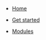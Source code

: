 <!-- docs/_sidebar.md -->

<!--span class="hide_mobile" style="position: relative;top: -18px;left: 10px;">An abstract programming language</span-->

* [Home](/#/)

* <a href="#/GUIDES.md" class="btn">Get started</a>

* [Modules](MODULES.md)



<!--* <a href="https://github.com/puzzlelang/puzzle" target="_blank" class="" style="margin:0px 10px"><span class="fab fa-github"></span></a>-->

<!--* [Learn](?id=puzzle)

* [Guides](chapters/GUIDES.md)

* [Modules](chapters/modules/index.md) -->
